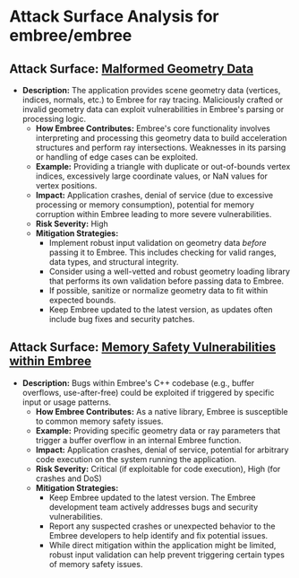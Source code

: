 # Attack Surface Analysis for embree/embree

## Attack Surface: [Malformed Geometry Data](./attack_surfaces/malformed_geometry_data.md)

*   **Description:** The application provides scene geometry data (vertices, indices, normals, etc.) to Embree for ray tracing. Maliciously crafted or invalid geometry data can exploit vulnerabilities in Embree's parsing or processing logic.
    *   **How Embree Contributes:** Embree's core functionality involves interpreting and processing this geometry data to build acceleration structures and perform ray intersections. Weaknesses in its parsing or handling of edge cases can be exploited.
    *   **Example:** Providing a triangle with duplicate or out-of-bounds vertex indices, excessively large coordinate values, or NaN values for vertex positions.
    *   **Impact:** Application crashes, denial of service (due to excessive processing or memory consumption), potential for memory corruption within Embree leading to more severe vulnerabilities.
    *   **Risk Severity:** High
    *   **Mitigation Strategies:**
        *   Implement robust input validation on geometry data *before* passing it to Embree. This includes checking for valid ranges, data types, and structural integrity.
        *   Consider using a well-vetted and robust geometry loading library that performs its own validation before passing data to Embree.
        *   If possible, sanitize or normalize geometry data to fit within expected bounds.
        *   Keep Embree updated to the latest version, as updates often include bug fixes and security patches.

## Attack Surface: [Memory Safety Vulnerabilities within Embree](./attack_surfaces/memory_safety_vulnerabilities_within_embree.md)

*   **Description:**  Bugs within Embree's C++ codebase (e.g., buffer overflows, use-after-free) could be exploited if triggered by specific input or usage patterns.
    *   **How Embree Contributes:** As a native library, Embree is susceptible to common memory safety issues.
    *   **Example:**  Providing specific geometry data or ray parameters that trigger a buffer overflow in an internal Embree function.
    *   **Impact:** Application crashes, denial of service, potential for arbitrary code execution on the system running the application.
    *   **Risk Severity:** Critical (if exploitable for code execution), High (for crashes and DoS)
    *   **Mitigation Strategies:**
        *   Keep Embree updated to the latest version. The Embree development team actively addresses bugs and security vulnerabilities.
        *   Report any suspected crashes or unexpected behavior to the Embree developers to help identify and fix potential issues.
        *   While direct mitigation within the application might be limited, robust input validation can help prevent triggering certain types of memory safety issues.

